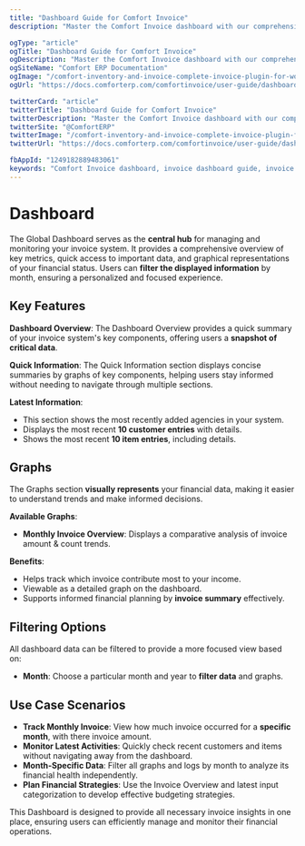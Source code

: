 ```yaml
---
title: "Dashboard Guide for Comfort Invoice"
description: "Master the Comfort Invoice dashboard with our comprehensive guide. Learn to navigate invoice overviews, track payments, and use dashboard widgets for efficient invoice management."

ogType: "article"
ogTitle: "Dashboard Guide for Comfort Invoice"
ogDescription: "Master the Comfort Invoice dashboard with our comprehensive guide. Learn to navigate invoice overviews, track payments, and use dashboard widgets for efficient invoice management."
ogSiteName: "Comfort ERP Documentation"
ogImage: "/comfort-inventory-and-invoice-complete-invoice-plugin-for-wordpress.webp"
ogUrl: "https://docs.comforterp.com/comfortinvoice/user-guide/dashboard"

twitterCard: "article"
twitterTitle: "Dashboard Guide for Comfort Invoice"
twitterDescription: "Master the Comfort Invoice dashboard with our comprehensive guide. Learn to navigate invoice overviews, track payments, and use dashboard widgets for efficient invoice management."
twitterSite: "@ComfortERP"
twitterImage: "/comfort-inventory-and-invoice-complete-invoice-plugin-for-wordpress.webp"
twitterUrl: "https://docs.comforterp.com/comfortinvoice/user-guide/dashboard"

fbAppId: "1249182889483061"
keywords: "Comfort Invoice dashboard, invoice dashboard guide, invoice overview, financial dashboard, invoice statistics, payment tracking, dashboard widgets, invoice metrics, quick actions, invoice management"
---
```


# Dashboard

The Global Dashboard serves as the **central hub** for managing and monitoring your invoice system. It provides a comprehensive overview of key metrics, quick access to important data, and graphical representations of your financial status. Users can **filter the displayed information** by month, ensuring a personalized and focused experience.

## Key Features ##

**Dashboard Overview**:
The Dashboard Overview provides a quick summary of your invoice system's key components, offering users a **snapshot of critical data**.

**Quick Information**:
The Quick Information section displays concise summaries by graphs of key components, helping users stay informed without needing to navigate through multiple sections.

**Latest Information**:
+ This section shows the most recently added agencies in your system.
+ Displays the most recent **10 customer entries** with details.
+ Shows the most recent **10 item entries**, including details.

## Graphs ##
The Graphs section **visually represents** your financial data, making it easier to understand trends and make informed decisions.

**Available Graphs**:
+ **Monthly Invoice Overview**: Displays a comparative analysis of invoice amount & count trends.

**Benefits**:
+ Helps track which invoice contribute most to your income.
+ Viewable as a detailed graph on the dashboard.
+ Supports informed financial planning by **invoice summary** effectively.

## Filtering Options ##
All dashboard data can be filtered to provide a more focused view based on:
+ **Month**: Choose a particular month and year to **filter data** and graphs.

## Use Case Scenarios ##
+ **Track Monthly Invoice**: View how much invoice occurred for a **specific month**, with there invoice amount.
+ **Monitor Latest Activities**: Quickly check recent customers and items without navigating away from the dashboard.
+ **Month-Specific Data**: Filter all graphs and logs by month to analyze its financial health independently.
+ **Plan Financial Strategies**: Use the Invoice Overview and latest input categorization to develop effective budgeting strategies.

This Dashboard is designed to provide all necessary invoice insights in one place, ensuring users can efficiently manage and monitor their financial operations.